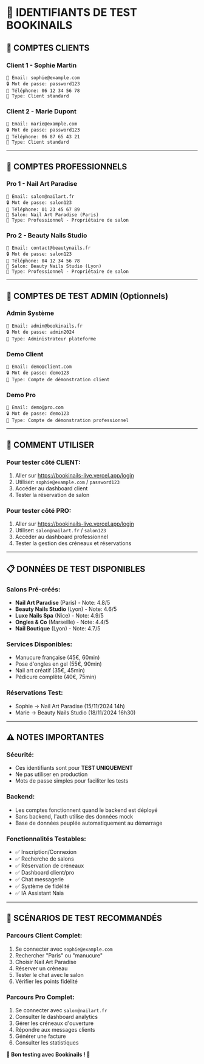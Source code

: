 # 🔐 **IDENTIFIANTS DE TEST BOOKINAILS**

## 👤 **COMPTES CLIENTS**

### **Client 1 - Sophie Martin**
```
📧 Email: sophie@example.com
🔒 Mot de passe: password123
📱 Téléphone: 06 12 34 56 78
🎯 Type: Client standard
```

### **Client 2 - Marie Dupont** 
```
📧 Email: marie@example.com
🔒 Mot de passe: password123
📱 Téléphone: 06 87 65 43 21
🎯 Type: Client standard
```

---

## 💼 **COMPTES PROFESSIONNELS**

### **Pro 1 - Nail Art Paradise**
```
📧 Email: salon@nailart.fr
🔒 Mot de passe: salon123
📱 Téléphone: 01 23 45 67 89
🏢 Salon: Nail Art Paradise (Paris)
🎯 Type: Professionnel - Propriétaire de salon
```

### **Pro 2 - Beauty Nails Studio**
```
📧 Email: contact@beautynails.fr
🔒 Mot de passe: salon123
📱 Téléphone: 04 12 34 56 78
🏢 Salon: Beauty Nails Studio (Lyon)
🎯 Type: Professionnel - Propriétaire de salon
```

---

## 🧪 **COMPTES DE TEST ADMIN** (Optionnels)

### **Admin Système**
```
📧 Email: admin@bookinails.fr
🔒 Mot de passe: admin2024
🎯 Type: Administrateur plateforme
```

### **Demo Client**
```
📧 Email: demo@client.com
🔒 Mot de passe: demo123
🎯 Type: Compte de démonstration client
```

### **Demo Pro**
```
📧 Email: demo@pro.com
🔒 Mot de passe: demo123
🎯 Type: Compte de démonstration professionnel
```

---

## 🚀 **COMMENT UTILISER**

### **Pour tester côté CLIENT:**
1. Aller sur https://bookinails-live.vercel.app/login
2. Utiliser: `sophie@example.com` / `password123`
3. Accéder au dashboard client
4. Tester la réservation de salon

### **Pour tester côté PRO:**
1. Aller sur https://bookinails-live.vercel.app/login  
2. Utiliser: `salon@nailart.fr` / `salon123`
3. Accéder au dashboard professionnel
4. Tester la gestion des créneaux et réservations

---

## 📋 **DONNÉES DE TEST DISPONIBLES**

### **Salons Pré-créés:**
- **Nail Art Paradise** (Paris) - Note: 4.8/5
- **Beauty Nails Studio** (Lyon) - Note: 4.6/5  
- **Luxe Nails Spa** (Nice) - Note: 4.9/5
- **Ongles & Co** (Marseille) - Note: 4.4/5
- **Nail Boutique** (Lyon) - Note: 4.7/5

### **Services Disponibles:**
- Manucure française (45€, 60min)
- Pose d'ongles en gel (55€, 90min)
- Nail art créatif (35€, 45min)
- Pédicure complète (40€, 75min)

### **Réservations Test:**
- Sophie → Nail Art Paradise (15/11/2024 14h)
- Marie → Beauty Nails Studio (18/11/2024 16h30)

---

## ⚠️ **NOTES IMPORTANTES**

### **Sécurité:**
- Ces identifiants sont pour **TEST UNIQUEMENT**
- Ne pas utiliser en production
- Mots de passe simples pour faciliter les tests

### **Backend:**
- Les comptes fonctionnent quand le backend est déployé
- Sans backend, l'auth utilise des données mock
- Base de données peuplée automatiquement au démarrage

### **Fonctionnalités Testables:**
- ✅ Inscription/Connexion
- ✅ Recherche de salons  
- ✅ Réservation de créneaux
- ✅ Dashboard client/pro
- ✅ Chat messagerie
- ✅ Système de fidélité
- ✅ IA Assistant Naia

---

## 🎯 **SCÉNARIOS DE TEST RECOMMANDÉS**

### **Parcours Client Complet:**
1. Se connecter avec `sophie@example.com`
2. Rechercher "Paris" ou "manucure"
3. Choisir Nail Art Paradise
4. Réserver un créneau
5. Tester le chat avec le salon
6. Vérifier les points fidélité

### **Parcours Pro Complet:**
1. Se connecter avec `salon@nailart.fr`
2. Consulter le dashboard analytics
3. Gérer les créneaux d'ouverture
4. Répondre aux messages clients
5. Générer une facture
6. Consulter les statistiques

**🎉 Bon testing avec Bookinails ! 💅**
